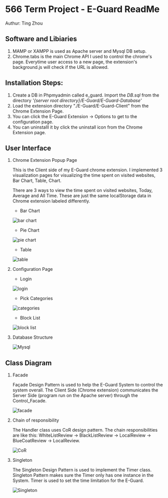 # 566 Term Project - E-Guard ReadMe
Authur: Ting Zhou

## Software and Libiaries

1. MAMP or XAMPP is used as Apache server and Mysql DB setup.
2. Chrome.tabs is the main Chrome API I used to control the chrome's page. Everytime user access to a new page, the extension's background.js will check if the  URL is allowed.

## Installation Steps:

1. Create a DB in Phpmyadmin called e_guard. Import the *DB.sql* from the directory *'{server root directory}/E-Guard/E-Guard-Database'*
2. Load the extension directory "./E-Guard/E-Guard-Client" from the Chrome Extension Page.
3. You can click the E-Guard Extension -> Options to get to the configuration page.
4. You can uninstalll it by click the uninstall icon from the Chrome Extension page.

## User Interface
1. Chrome Extension Popup Page

   This is the Client side of my E-Guard chrome extension. I implemented 3 visualization pages for visualizing the time spent on visited websites, Bar Chart, Table, Chart. 

   There are 3 ways to view the time spent on visited websites, Today, Average and All Time. These are just the same localStorage data in Chrome extension labeled differently.

   - Bar Chart

   ![bar chart](./Screenshots/Picture1.png)

   - Pie Chart

   ![pie chart](./Screenshots/Picture2.png) 

   - Table

   ![table](./Screenshots/Picture3.png) 

2. Configuration Page

   - Login

   ![login](./Screenshots/login.png) 

   - Pick Categories

   ![categories](./Screenshots/categories.png) 

   - Block List

   ![block list](./Screenshots/blocklist.png) 

3. Database Structure

   ![Mysql](./Screenshots/db.png) 

## Class Diagram

1.    Facade

      Façade Design Pattern is used to help the E-Guard System to control the system overall. The Client Side (Chrome extension) communicates the Server Side (program run on the Apache server) through the Control_Facade. 

      ![facade](./Screenshots/facade.png) 

2. Chain of responsibility

      The Handler class uses CoR design pattern. The chain responsibilities are like this: WhiteListReview -> BlackListReview -> LocalReview -> BlueCoatReview  -> LocalReview.

      ![CoR](./Screenshots/CoR.png) 

3. Singleton

      The Singleton Design Pattern is used to implement the Timer class. Singleton Pattern makes sure the Timer only has one instance in the System. Timer is used to set the time limitation for the E-Guard.

      ![Singleton](./Screenshots/singleton.png) 

